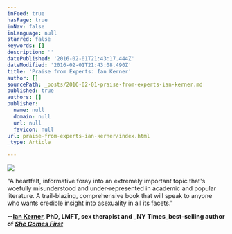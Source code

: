 ```yaml
---
inFeed: true
hasPage: true
inNav: false
inLanguage: null
starred: false
keywords: []
description: ''
datePublished: '2016-02-01T21:43:17.444Z'
dateModified: '2016-02-01T21:43:08.490Z'
title: 'Praise from Experts: Ian Kerner'
author: []
sourcePath: _posts/2016-02-01-praise-from-experts-ian-kerner.md
published: true
authors: []
publisher:
  name: null
  domain: null
  url: null
  favicon: null
url: praise-from-experts-ian-kerner/index.html
_type: Article

---
```

![](https://s3-us-west-2.amazonaws.com/the-grid-img/p/6aa4b4dc185c66cb6367bfef13b43656900de7b0.jpg)

"A heartfelt, informative foray into an extremely important topic that's woefully misunderstood and under-represented in academic and popular literature. A trail-blazing, comprehensive book that will speak to anyone who wants credible insight into asexuality in all its facets."

**--[Ian Kerner][0], PhD, LMFT, sex therapist and _NY Times_best-selling author of _[She Comes First][1]_**

[0]: http://www.iankerner.com/
[1]: http://amzn.to/1KPYrKg